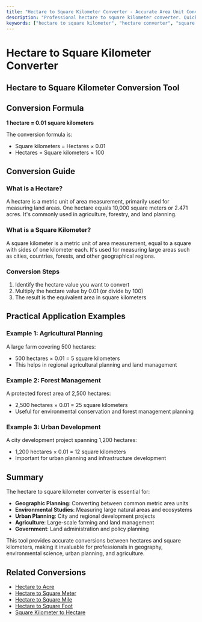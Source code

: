 ```yaml
---
title: "Hectare to Square Kilometer Converter - Accurate Area Unit Conversion Tool"
description: "Professional hectare to square kilometer converter. Quickly convert hectares to square kilometers with precise calculations. Includes conversion formula, practical examples, and usage guide."
keywords: ["hectare to square kilometer", "hectare converter", "square kilometer converter", "area conversion", "land area calculator", "hectare calculation", "square kilometer calculation", "area unit conversion"]
---
```


# Hectare to Square Kilometer Converter

<Breadcrumb>
  <BreadcrumbItem linkText="Home" link="/" />
  <BreadcrumbItem linkText="Area Conversion" link="/en/Area/" />
  <BreadcrumbItem content="Hectare to Square Kilometer" />
</Breadcrumb>

## Hectare to Square Kilometer Conversion Tool

<UnitConverter
  :seoKey="['hectare to square kilometer', 'hectare converter', 'square kilometer converter', 'area conversion', 'land area calculator', 'hectare calculation', 'square kilometer calculation', 'area unit conversion', 'hectare to sq km', 'ha to square kilometer']"
  title="Hectare to Square Kilometer Converter"
  :formItems="[
    {
      label: 'Hectares',
      placeholder: 'Enter hectare value',
      key: 'hectare',
      unitOptions: [
        { label: 'Hectare (ha)', value: 'hectare' }
      ]
    },
    {
      label: 'Square Kilometers',
      placeholder: 'Conversion result',
      key: 'squarekilometer',
      unitOptions: [
        { label: 'Square Kilometer (sq km)', value: 'squarekilometer' }
      ]
    }
  ]"
  :resultText="{
    hectare: 'hectares equals',
    squarekilometer: 'square kilometers'
  }"
  buttonText="Convert"
/>

## Conversion Formula

**1 hectare = 0.01 square kilometers**

The conversion formula is:
- Square kilometers = Hectares × 0.01
- Hectares = Square kilometers × 100

## Conversion Guide

### What is a Hectare?
A hectare is a metric unit of area measurement, primarily used for measuring land areas. One hectare equals 10,000 square meters or 2.471 acres. It's commonly used in agriculture, forestry, and land planning.

### What is a Square Kilometer?
A square kilometer is a metric unit of area measurement, equal to a square with sides of one kilometer each. It's used for measuring large areas such as cities, countries, forests, and other geographical regions.

### Conversion Steps
1. Identify the hectare value you want to convert
2. Multiply the hectare value by 0.01 (or divide by 100)
3. The result is the equivalent area in square kilometers

## Practical Application Examples

### Example 1: Agricultural Planning
A large farm covering 500 hectares:
- 500 hectares × 0.01 = 5 square kilometers
- This helps in regional agricultural planning and land management

### Example 2: Forest Management
A protected forest area of 2,500 hectares:
- 2,500 hectares × 0.01 = 25 square kilometers
- Useful for environmental conservation and forest management planning

### Example 3: Urban Development
A city development project spanning 1,200 hectares:
- 1,200 hectares × 0.01 = 12 square kilometers
- Important for urban planning and infrastructure development

## Summary

The hectare to square kilometer converter is essential for:
- **Geographic Planning**: Converting between common metric area units
- **Environmental Studies**: Measuring large natural areas and ecosystems
- **Urban Planning**: City and regional development projects
- **Agriculture**: Large-scale farming and land management
- **Government**: Land administration and policy planning

This tool provides accurate conversions between hectares and square kilometers, making it invaluable for professionals in geography, environmental science, urban planning, and agriculture.

## Related Conversions

- [Hectare to Acre](/en/Area/Hectare-to-Acre)
- [Hectare to Square Meter](/en/Area/Hectare-to-SquareMeter)
- [Hectare to Square Mile](/en/Area/Hectare-to-SquareMile)
- [Hectare to Square Foot](/en/Area/Hectare-to-SquareFoot)
- [Square Kilometer to Hectare](/en/Area/SquareKilometer-to-Hectare)